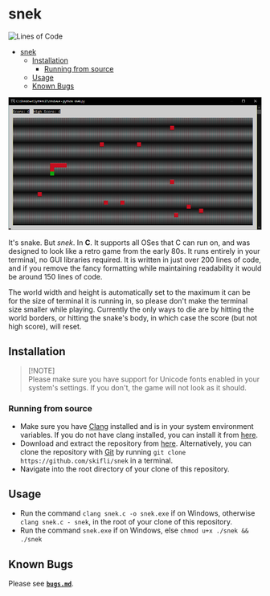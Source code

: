 # snek

![Lines of Code](https://img.shields.io/github/languages/code-size/skifli/snek)

- [snek](#snek)
  - [Installation](#installation)
    - [Running from source](#running-from-source)
  - [Usage](#usage)
  - [Known Bugs](#known-bugs)

![Cover](assets/cover.png)

It's snake. But _snek_. In **C**. It supports all OSes that C can run on, and was designed to look like a retro game from the early 80s. It runs entirely in your terminal, no GUI libraries required. It is written in just over 200 lines of code, and if you remove the fancy formatting while maintaining readability it would be around 150 lines of code.

The world width and height is automatically set to the maximum it can be for the size of terminal it is running in, so please don't make the terminal size smaller while playing. Currently the only ways to die are by hitting the world borders, or hitting the snake's body, in which case the score (but not high score), will reset.

## Installation

> [!NOTE]\
> Please make sure you have support for Unicode fonts enabled in your system's settings. If you don't, the game will not look as it should.

### Running from source

- Make sure you have [Clang](https://llvm.org/) installed and is in your system environment variables. If you do not have clang installed, you can install it from [here](https://clang.llvm.org/get_started.html).
- Download and extract the repository from [here](https://github.com/skifli/snek/archive/refs/heads/master.zip). Alternatively, you can clone the repository with [Git](https://git-scm.com/) by running `git clone https://github.com/skifli/snek` in a terminal.
- Navigate into the root directory of your clone of this repository.

## Usage

- Run the command `clang snek.c -o snek.exe` if on Windows, otherwise `clang snek.c - snek`, in the root of your clone of this repository.
- Run the command `snek.exe` if on Windows, else `chmod u+x ./snek && ./snek`

## Known Bugs

Please see [**`bugs.md`**](bugs.md).
